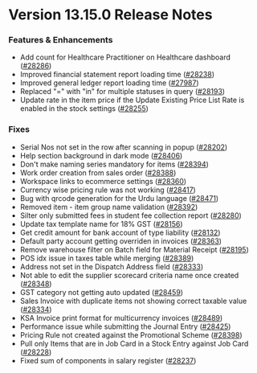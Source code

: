 # Version 13.15.0 Release Notes

### Features & Enhancements

- Add count for Healthcare Practitioner on Healthcare dashboard
([#28286](https://github.com/frappe/erpnext/pull/28286))
- Improved financial statement report loading time ([#28238](https://github.com/frappe/erpnext/pull/28238))
- Improved general ledger report loading time ([#27987](https://github.com/frappe/erpnext/pull/27987))
- Replaced "=" with "in" for multiple statuses in query ([#28193](https://github.com/frappe/erpnext/pull/28193))
- Update rate in the item price if the Update Existing Price List Rate is enabled in the stock settings ([#28255](https://github.com/frappe/erpnext/pull/28255))

### Fixes

- Serial Nos not set in the row after scanning in popup ([#28202](https://github.com/frappe/erpnext/pull/28202))
- Help section background in dark mode ([#28406](https://github.com/frappe/erpnext/pull/28406))
- Don't make naming series mandatory for items ([#28394](https://github.com/frappe/erpnext/pull/28394))
- Work order creation from sales order ([#28388](https://github.com/frappe/erpnext/pull/28388))
- Workspace links to ecommerce settings ([#28360](https://github.com/frappe/erpnext/pull/28360))
- Currency wise pricing rule was not working  ([#28417](https://github.com/frappe/erpnext/pull/28417))
- Bug with qrcode generation for the Urdu language ([#28471](https://github.com/frappe/erpnext/pull/28471))
- Removed item - item group name validation ([#28392](https://github.com/frappe/erpnext/pull/28392))
- Silter only submitted fees in student fee collection report ([#28280](https://github.com/frappe/erpnext/pull/28280))
- Update tax template name for 18% GST ([#28156](https://github.com/frappe/erpnext/pull/28156))
- Get credit amount for bank account of type liability ([#28132](https://github.com/frappe/erpnext/pull/28132))
- Default party account getting overriden in invoices ([#28363](https://github.com/frappe/erpnext/pull/28363))
- Remove warehouse filter on Batch field for Material Receipt ([#28195](https://github.com/frappe/erpnext/pull/28195))
- POS idx issue in taxes table while merging ([#28389](https://github.com/frappe/erpnext/pull/28389))
- Address not set in the Dispatch Address field ([#28333](https://github.com/frappe/erpnext/pull/28333))
- Not able to edit the supplier scorecard criteria name once created ([#28348](https://github.com/frappe/erpnext/pull/28348))
- GST category not getting auto updated ([#28459](https://github.com/frappe/erpnext/pull/28459))
- Sales Invoice with duplicate items not showing correct taxable value ([#28334](https://github.com/frappe/erpnext/pull/28334))
- KSA Invoice print format for multicurrency invoices ([#28489](https://github.com/frappe/erpnext/pull/28489))
- Performance issue while submitting the Journal Entry ([#28425](https://github.com/frappe/erpnext/pull/28425))
- Pricing Rule not created against the Promotional Scheme ([#28398](https://github.com/frappe/erpnext/pull/28398))
- Pull only Items that are in Job Card in a Stock Entry against Job Card ([#28228](https://github.com/frappe/erpnext/pull/28228))
- Fixed sum of components in salary register ([#28237](https://github.com/frappe/erpnext/pull/28237))